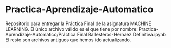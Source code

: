 # Practica-Aprendizaje-Automatico
Repositorio para entregar la Práctica Final de la asignatura MACHINE LEARNING.
El único archivo válido es el que tiene por nombre: Practica-Aprendizaje-Automatico/Práctica Final Ballesteros-Hernaez.Definitiva.ipynb
El resto son archivos antiguos que hemos ido actualizando.
